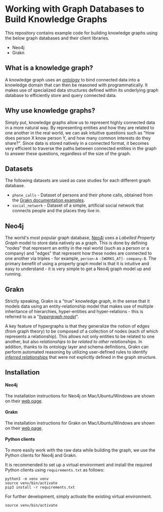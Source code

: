 # Working with Graph Databases to Build Knowledge Graphs
This repository contains example code for building knowledge graphs using the below graph databases and their client libraries.

* Neo4j
* Grakn

## What is a knowledge graph?
A knowledge graph uses an [*ontology*](https://blog.grakn.ai/what-is-an-ontology-c5baac4a2f6c) to bind connected data into a knowledge domain that can then be reasoned with programmatically. It makes use of specialized data structures defined within its underlying graph database to efficiently store and query connected data.

## Why use knowledge graphs?
Simply put, knowledge graphs allow us to represent highly connected data in a more natural way. By representing entities and how they are related to one another in the real world, we can ask intuitive questions such as "How does person X know person Y, and how many common interests do they share?". Since data is stored natively in a connected format, it becomes very efficient to traverse the paths between connected entities in the graph to answer these questions, regardless of the size of the graph.


## Datasets
The following datasets are used as case studies for each different graph database.
* `phone_calls` - Dataset of persons and their phone calls, obtained from the [Grakn documentation examples](https://dev.grakn.ai/docs/examples/phone-calls-overview). 
* `social_network` - Dataset of a simple, artificial social network that connects people and the places they live in.


## Neo4j
The world's most popular graph database, [Neo4j](https://neo4j.com/) uses a *Labelled Property Graph* model to store data natively as a graph. This is done by defining "nodes" that represent an entity in the real world (such as a person or a company) and "edges" that represent how these nodes are connected to one another via triples - for example, `person-A` `-[WORKS_AT]-` `company-B`. The primary benefit of using a property graph model is that it is intuitive and easy to understand - it is very simple to get a Neo4j graph model up and running.

## Grakn
Strictly speaking, Grakn is a "true" knowledge graph, in the sense that it models data using an entity-relationship model that makes use of multiple inheritance of hierarchies, hyper-entities and hyper-relations - this is referred to as a "[*hypergraph model*](https://blog.grakn.ai/modelling-data-with-hypergraphs-edff1e12edf0)".

A key feature of hypergraphs is that they generalize the notion of edges (from graph theory) to be composed of a collection of nodes (each of which represents a relationship). This allows not only entities to be related to one another, but also *relationships to be related to other relationships*. In addition, thanks to its ontology layer and schema definitions, Grakn can perform automated reasoning by utilizing user-defined rules to identify *[inferred relationships](https://blog.grakn.ai/inference-made-simple-f333fd8abce4)* that were not explicitly defined in the graph structure. 

## Installation

#### Neo4j
The installation instructions for Neo4j on Mac/Ubuntu/Windows are shown on their [web page](https://neo4j.com/docs/operations-manual/current/installation/).

#### Grakn
The installation instructions for Grakn on Mac/Ubuntu/Windows are shown on their [web page](https://dev.grakn.ai/docs/running-grakn/install-and-run).

#### Python clients
To more easily work with the raw data while building the graph, we use the Python clients for Neo4j and Grakn.

It is recommended to set up a virtual environment and install the required Python clients using ```requirements.txt``` as follows:

    python3 -m venv venv
    source venv/bin/activate
    pip3 install -r requirements.txt

For further development, simply activate the existing virtual environment.

    source venv/bin/activate
